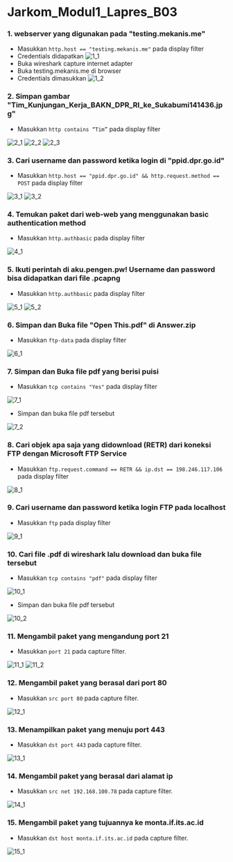 # Jarkom_Modul1_Lapres_B03


### 1. webserver yang digunakan pada "testing.mekanis.me"
- Masukkan `http.host == "testing.mekanis.me"` pada display filter
- Credentials didapatkan
![1_1](1.1.jpg)
- Buka wireshark capture internet adapter
- Buka testing.mekanis.me di browser
- Credentials dimasukkan
![1_2](1.2.jpg)


### 2. Simpan gambar "Tim_Kunjungan_Kerja_BAKN_DPR_RI_ke_Sukabumi141436.jpg"
- Masukkan `http contains “Tim”` pada display filter

![2_1](2.1.jpg)
![2_2](2.2.jpg)
![2_3](2.3.jpg)


### 3. Cari username dan password ketika login di "ppid.dpr.go.id"
- Masukkan `http.host == "ppid.dpr.go.id" && http.request.method == POST` pada display filter 

![3_1](3.1.jpg)
![3_2](3.2.jpg)


### 4. Temukan paket dari web-web yang menggunakan basic authentication method
- Masukkan `http.authbasic` pada display filter

![4_1](4.1.jpg)


### 5. Ikuti perintah di aku.pengen.pw! Username dan password bisa didapatkan dari file .pcapng
- Masukkan `http.authbasic` pada display filter

![5_1](5.1.jpg)
![5_2](5.2.jpg)


### 6. Simpan dan Buka file "Open This.pdf" di Answer.zip
- Masukkan `ftp-data` pada display filter

![6_1](6.1.jpg)


### 7. Simpan dan Buka file pdf yang berisi puisi
- Masukkan `tcp contains "Yes"` pada display filter

![7_1](7.1.jpg)

- Simpan dan buka file pdf tersebut

![7_2](7.2.jpg)


### 8. Cari objek apa saja yang didownload (RETR) dari koneksi FTP dengan Microsoft FTP Service
- Masukkan `ftp.request.command == RETR && ip.dst == 198.246.117.106` pada display filter

![8_1](8.1.jpg)

### 9. Cari username dan password ketika login FTP pada localhost
- Masukkan `ftp` pada display filter

![9_1](9.1.jpg)


### 10. Cari file .pdf di wireshark lalu download dan buka file tersebut
- Masukkan `tcp contains "pdf"` pada display filter

![10_1](10.1.jpg)

- Simpan dan buka file pdf tersebut

![10_2](10.2.jpg)


### 11. Mengambil paket yang mengandung port 21
- Masukkan `port 21` pada capture filter. 

![11_1](11.1.jpg)
![11_2](11.2.jpg)


### 12. Mengambil paket yang berasal dari port 80
- Masukkan `src port 80` pada capture filter.

![12_1](12.1.jpg)


### 13. Menampilkan paket yang menuju port 443
- Masukkan `dst port 443` pada capture filter.

![13_1](13.1.jpg)


### 14. Mengambil paket yang berasal dari alamat ip
- Masukkan `src net 192.168.100.78` pada capture filter.

![14_1](14.1.jpg)


### 15. Mengambil paket yang tujuannya ke monta.if.its.ac.id
- Masukkan `dst host monta.if.its.ac.id` pada capture filter.

![15_1](15.1.jpg)
